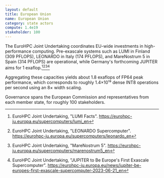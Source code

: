 ```yaml
---
layout: default
title: European Union
name: European Union
category: state actors
compute: 1.4e19
stakeholder: 100
---
```


The EuroHPC Joint Undertaking coordinates EU-wide investments in high-performance
computing. Pre-exascale systems such as LUMI in Finland (309 PFLOPS), LEONARDO in Italy
(174 PFLOPS), and MareNostrum 5 in Spain (314 PFLOPS) are operational, while Germany's
forthcoming JUPITER aims for 1 exaflop.[^1][^2][^3][^4]

Aggregating these capacities yields about 1.8 exaflops of FP64 peak performance, which
corresponds to roughly 1.4×10¹⁹ dense INT8 operations per second using an 8× width
scaling.

Governance spans the European Commission and representatives from each member state,
for roughly 100 stakeholders.

[^1]: EuroHPC Joint Undertaking, "LUMI Facts".
    <https://eurohpc-ju.europa.eu/supercomputers/lumi_en>
[^2]: EuroHPC Joint Undertaking, "LEONARDO Supercomputer".
    <https://eurohpc-ju.europa.eu/supercomputers/leonardo_en>
[^3]: EuroHPC Joint Undertaking, "MareNostrum 5".
    <https://eurohpc-ju.europa.eu/supercomputers/marenostrum5_en>
[^4]: EuroHPC Joint Undertaking, "JUPITER to Be Europe's First Exascale Supercomputer".
    <https://eurohpc-ju.europa.eu/news/jupiter-be-europes-first-exascale-supercomputer-2023-06-21_en>
